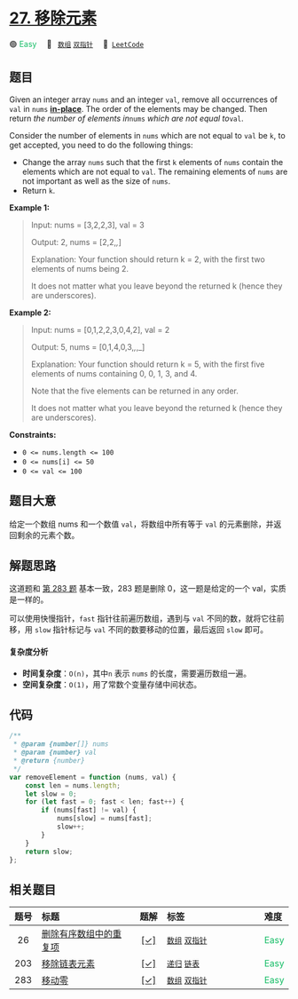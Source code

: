 # [27. 移除元素](https://leetcode.com/problems/remove-element)

🟢 <font color=#15bd66>Easy</font>&emsp; 🔖&ensp; [`数组`](/outline/tag/array.md) [`双指针`](/outline/tag/two-pointers.md)&emsp; 🔗&ensp;[`LeetCode`](https://leetcode.com/problems/remove-element)

## 题目

Given an integer array `nums` and an integer `val`, remove all occurrences of `val` in `nums` [**in-place**](https://en.wikipedia.org/wiki/In-place_algorithm). The order of the elements may be changed. Then return _the number of elements in_`nums` _which are not equal to_`val`.

Consider the number of elements in `nums` which are not equal to `val` be `k`, to get accepted, you need to do the following things:

- Change the array `nums` such that the first `k` elements of `nums` contain the elements which are not equal to `val`. The remaining elements of `nums` are not important as well as the size of `nums`.
- Return `k`.

**Example 1:**

> Input: nums = [3,2,2,3], val = 3
>
> Output: 2, nums = [2,2,_,_]
>
> Explanation: Your function should return k = 2, with the first two elements of nums being 2.
>
> It does not matter what you leave beyond the returned k (hence they are underscores).

**Example 2:**

> Input: nums = [0,1,2,2,3,0,4,2], val = 2
>
> Output: 5, nums = [0,1,4,0,3,_,_,_]
>
> Explanation: Your function should return k = 5, with the first five elements of nums containing 0, 0, 1, 3, and 4.
>
> Note that the five elements can be returned in any order.
>
> It does not matter what you leave beyond the returned k (hence they are underscores).

**Constraints:**

- `0 <= nums.length <= 100`
- `0 <= nums[i] <= 50`
- `0 <= val <= 100`

## 题目大意

给定一个数组 nums 和一个数值 `val`，将数组中所有等于 `val` 的元素删除，并返回剩余的元素个数。

## 解题思路

这道题和 [第 283 题](./0283.md) 基本一致，283 题是删除 0，这一题是给定的一个 val，实质是一样的。

可以使用快慢指针，`fast` 指针往前遍历数组，遇到与 `val` 不同的数，就将它往前移，用 `slow` 指针标记与 `val` 不同的数要移动的位置，最后返回 `slow` 即可。

#### 复杂度分析

- **时间复杂度**：`O(n)`，其中`n` 表示 `nums` 的长度，需要遍历数组一遍。
- **空间复杂度**：`O(1)`，用了常数个变量存储中间状态。

## 代码

```javascript
/**
 * @param {number[]} nums
 * @param {number} val
 * @return {number}
 */
var removeElement = function (nums, val) {
	const len = nums.length;
	let slow = 0;
	for (let fast = 0; fast < len; fast++) {
		if (nums[fast] != val) {
			nums[slow] = nums[fast];
			slow++;
		}
	}
	return slow;
};
```

## 相关题目

<!-- prettier-ignore -->
| 题号 | 标题 | 题解 | 标签 | 难度 |
| :------: | :------ | :------: | :------ | :------ |
| 26 | [删除有序数组中的重复项](https://leetcode.com/problems/remove-duplicates-from-sorted-array) | [[✓]](/problem/0026.md) |  [`数组`](/outline/tag/array.md) [`双指针`](/outline/tag/two-pointers.md) | <font color=#15bd66>Easy</font> |
| 203 | [移除链表元素](https://leetcode.com/problems/remove-linked-list-elements) | [[✓]](/problem/0203.md) |  [`递归`](/outline/tag/recursion.md) [`链表`](/outline/tag/linked-list.md) | <font color=#15bd66>Easy</font> |
| 283 | [移动零](https://leetcode.com/problems/move-zeroes) | [[✓]](/problem/0283.md) |  [`数组`](/outline/tag/array.md) [`双指针`](/outline/tag/two-pointers.md) | <font color=#15bd66>Easy</font> |

<style>
.blue {
    background-color: #096dd9;
    padding: 0.25rem 0.5rem;
    margin: 0;
    font-size: 0.85em;
    border-radius: 3px;
    color: white;
    font-weight: 500;
}
table th:first-of-type { width: 10%; }
table th:nth-of-type(2) { width: 35%; }
table th:nth-of-type(3) { width: 10%; }
table th:nth-of-type(4) { width: 35%; }
table th:nth-of-type(5) { width: 10%; }
</style>
